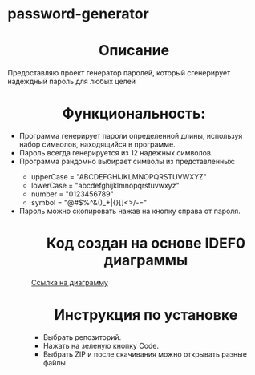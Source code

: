 # password-generator
<h1 align="center">Описание</h1>
Предоставляю проект генератор паролей, который сгенерирует надеждный пароль для любых целей
<h1 align="center">Функциональность:</h1>
<ul>
    <li>Программа генерирует пароли определенной длины, используя набор символов, находящийся в программе.</li>
    <li>Пароль всегда генерируется из 12 надежных символов.</li>
    <li>Программа рандомно выбирает символы из представленных:</li>
    <ul>
      <li>upperCase = "ABCDEFGHIJKLMNOPQRSTUVWXYZ"</li>
      <li>lowerCase = "abcdefghijklmnopqrstuvwxyz"</li>
      <li>number = "0123456789"</li>
      <li>symbol = "@#$%^&()_+|{}[]<>/-="</li>
    </ul>
    <li>Пароль можно скопировать нажав на кнопку справа от пароля.</li>
<ul>  
<h1 align="center">Код создан на основе IDEF0 диаграммы</h1>
<a href="https://github.com/yan18391/password-generator/blob/main/IDEF0.drawio.png">Ссылка на диаграмму</a>

<h1 align="center">Инструкция по установке</h1>
<ul>
    <li>Выбрать репозиторий.</li>
    <li>Нажать на зеленую кнопку Code.</li>
    <li>Выбрать ZIP и после скачивания можно открывать разные файлы.</li>
</ul>
